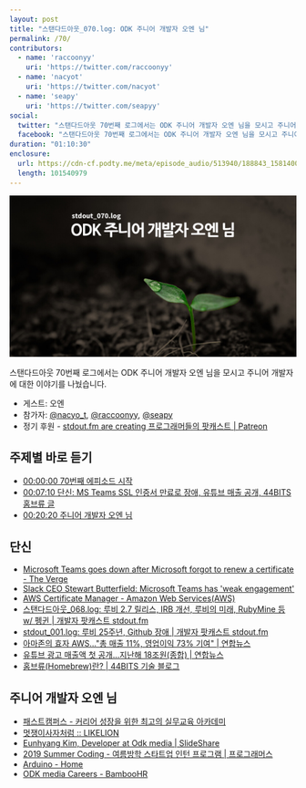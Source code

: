 ```yaml
---
layout: post
title: "스탠다드아웃_070.log: ODK 주니어 개발자 오엔 님"
permalink: /70/
contributors:
  - name: 'raccoonyy'
    uri: 'https://twitter.com/raccoonyy'
  - name: 'nacyot'
    uri: 'https://twitter.com/nacyot'
  - name: 'seapy'
    uri: 'https://twitter.com/seapyy'
social:
  twitter: "스탠다드아웃 70번째 로그에서는 ODK 주니어 개발자 오엔 님을 모시고 주니어 개발자로 살아가는 이야기를 나눴습니다."
  facebook: "스탠다드아웃 70번째 로그에서는 ODK 주니어 개발자 오엔 님을 모시고 주니어 개발자로 살아가는 이야기를 나눴습니다."
duration: "01:10:30"
enclosure:
  url: https://cdn-cf.podty.me/meta/episode_audio/513940/188843_1581400323802.mp3
  length: 101540979
---
```


![](https://github.com/44bits/stdout.fm/raw/master/_posts/images/stdout_070-log.png)

스탠다드아웃 70번째 로그에서는 ODK 주니어 개발자 오엔 님을 모시고 주니어 개발자에 대한 이야기를 나눴습니다.

* 게스트: 오엔
* 참가자: [@nacyo_t][nac], [@raccoonyy][rac], [@seapy][sea]
* 정기 후원 - [stdout.fm are creating 프로그래머들의 팟캐스트 \| Patreon](https://www.patreon.com/stdoutfm)

[nac]: https://twitter.com/nacyo_t
[rac]: https://twitter.com/raccoonyy
[sea]: https://twitter.com/seapy

## 주제별 바로 듣기
* <a href="#" onclick="jumpPlayer(0.0); return false;">00:00:00 70번째 에피소드 시작</a>
* <a href="#" onclick="jumpPlayer(430.0); return false;">00:07:10 단신: MS Teams SSL 인증서 만료로 장애, 유튜브 매출 공개, 44BITS 홈브류 글</a>
* <a href="#" onclick="jumpPlayer(1220.0); return false;">00:20:20 주니어 개발자 오엔 님</a>

## 단신
* [Microsoft Teams goes down after Microsoft forgot to renew a certificate - The Verge](https://www.theverge.com/2020/2/3/21120248/microsoft-teams-down-outage-certificate-issue-status)
* [Slack CEO Stewart Butterfield: Microsoft Teams has 'weak engagement'](https://www.cnbc.com/2019/12/04/slack-ceo-stewart-butterfield-microsoft-teams-has-weak-engagement.html)
* [AWS Certificate Manager - Amazon Web Services(AWS)](https://aws.amazon.com/ko/certificate-manager/)
* [스탠다드아웃_068.log: 루비 2.7 릴리스, IRB 개선, 루비의 미래, RubyMine 등 w/ 펭귄 \| 개발자 팟캐스트 stdout.fm](https://stdout.fm/68/)
* [stdout_001.log: 루비 25주년, Github 장애 \| 개발자 팟캐스트 stdout.fm](https://stdout.fm/1/)
* [아마존의 효자 AWS…"총 매출 11%, 영업이익 73% 기여" \| 연합뉴스](https://www.yna.co.kr/view/AKR20180427018200091)
* [유튜브 광고 매출액 첫 공개…지난해 18조원(종합) \| 연합뉴스](https://www.yna.co.kr/view/AKR20200204099300009)
* [홈브류(Homebrew)란? \| 44BITS 기술 블로그](https://www.44bits.io/ko/keyword/homebrew)

## 주니어 개발자 오엔 님
* [패스트캠퍼스 - 커리어 성장을 위한 최고의 실무교육 아카데미](https://www.fastcampus.co.kr/)
* [멋쟁이사자처럼 :: LIKELION](https://likelion.net/)
* [Eunhyang Kim, Developer at Odk media \| SlideShare](https://www.slideshare.net/EunhyangKim2?utm_campaign=profiletracking&utm_medium=sssite&utm_source=ssslideview)
* [2019 Summer Coding - 여름방학 스타트업 인턴 프로그램 \| 프로그래머스](https://programmers.co.kr/competitions/95/2019-summer-coding)
* [Arduino - Home](https://www.arduino.cc/)
* [ODK media Careers - BambooHR](https://odkmedia.bamboohr.com/jobs/)
